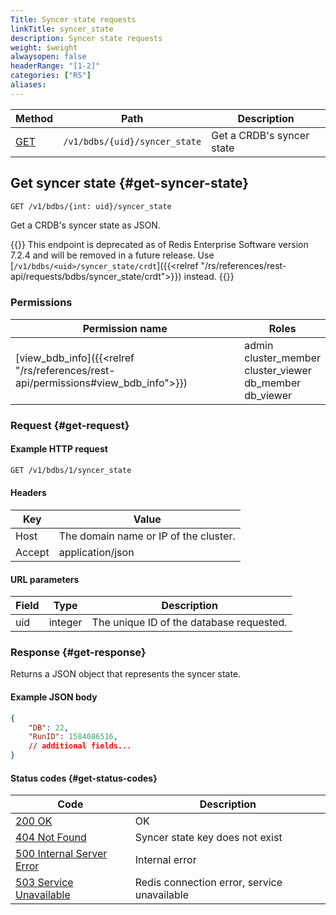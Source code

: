 ```yaml
---
Title: Syncer state requests
linkTitle: syncer_state
description: Syncer state requests
weight: $weight
alwaysopen: false
headerRange: "[1-2]"
categories: ["RS"]
aliases: 
---
```


| Method | Path | Description |
|--------|------|-------------|
| [GET](#get-syncer-state) | `/v1/bdbs/{uid}/syncer_state` | Get a CRDB's syncer state |

## Get syncer state {#get-syncer-state}

```sh
GET /v1/bdbs/{int: uid}/syncer_state
```

Get a CRDB's syncer state as JSON.

{{<warning>}}
This endpoint is deprecated as of Redis Enterprise Software version 7.2.4 and will be removed in a future release. Use [`/v1/bdbs/<uid>/syncer_state/crdt`]({{<relref "/rs/references/rest-api/requests/bdbs/syncer_state/crdt">}}) instead.
{{</warning>}}

### Permissions

| Permission name | Roles   |
|-----------------|---------|
| [view_bdb_info]({{<relref "/rs/references/rest-api/permissions#view_bdb_info">}}) |  admin<br />cluster_member<br />cluster_viewer<br />db_member<br />db_viewer |

### Request {#get-request}

#### Example HTTP request

```sh
GET /v1/bdbs/1/syncer_state
```

#### Headers

| Key | Value |
|-----|-------|
| Host | The domain name or IP of the cluster. |
| Accept | application/json |

#### URL parameters

| Field | Type | Description |
|-------|------|-------------|
| uid | integer | The unique ID of the database requested. |

### Response {#get-response}

Returns a JSON object that represents the syncer state.

#### Example JSON body

```json
{
    "DB": 22,
    "RunID": 1584086516,
    // additional fields...
}
```

#### Status codes {#get-status-codes}

| Code | Description |
|------|-------------|
| [200 OK](http://www.w3.org/Protocols/rfc2616/rfc2616-sec10.html#sec10.2.1) | OK |
| [404 Not Found](https://www.w3.org/Protocols/rfc2616/rfc2616-sec10.html#sec10.4.5) | Syncer state key does not exist |
| [500 Internal Server Error](https://www.w3.org/Protocols/rfc2616/rfc2616-sec10.html#sec10.5.1) | Internal error |
| [503 Service Unavailable](https://www.w3.org/Protocols/rfc2616/rfc2616-sec10.html#sec10.5.4) | Redis connection error, service unavailable |
